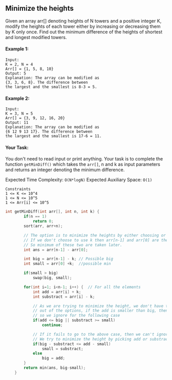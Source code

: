 ## Minimize the heights

Given an array arr[] denoting heights of N towers and a positive integer K, modify the heights of each tower either by increasing or decreasing them by K only once. Find out the minimum difference of the heights of shortest and longest modified towers.

#### Example 1:

```
Input:
K = 2, N = 4
Arr[] = {1, 5, 8, 10}
Output: 5
Explanation: The array can be modified as
{3, 3, 6, 8}. The difference between
the largest and the smallest is 8-3 = 5.
```

#### Example 2:

```
Input:
K = 3, N = 5
Arr[] = {3, 9, 12, 16, 20}
Output: 11
Explanation: The array can be modified as
{6 12 9 13 17}. The difference between
the largest and the smallest is 17-6 = 11.
```

#### Your Task:

You don't need to read input or print anything. Your task is to complete the function `getMinDiff()` which takes the `arr[]`, n and k as input parameters and returns an integer denoting the minimum difference.

Expected Time Complexity: `O(N*logN)`
Expected Auxiliary Space: `O(1)`

```
Constraints
1 <= K <= 10^4
1 <= N <= 10^5
1 <= Arr[i] <= 10^5
```

```c++
int getMinDiff(int arr[], int n, int k) {
        if(n == 1)
            return 0;
        sort(arr, arr+n);

        // The option is to minimize the heights by either choosing or not choosing the k
        // If we don't choose to use k then arr[n-1] and arr[0] are the max and min height.
        // So minimum of these two are taken later.
        int ans = arr[n-1] - arr[0];

        int big = arr[n-1] - k; // Possible big
        int small = arr[0] +k;  //possible min

        if(small > big)
            swap(big, small);

        for(int i=1; i<n-1; i++) {  // For all the elements
            int add = arr[i] + k;
            int substract = arr[i] - k;

            // As we are trying to minimize the height, we don't have to choose the minimum or maximum height
            // out of the options, if the add is smaller than big, then we choose this or if it is greater
            // so we ignore for the following case
            if(add <= big || substract >= small)
                continue;

            // If it fails to go to the above case, then we can't ignore the element
            // We try to minimize the height by picking add or substract, which gives the minimum height.
            if(big - substract <= add - small)
                small = substract;
            else
                big = add;
        }
        return min(ans, big-small);
    }
```
